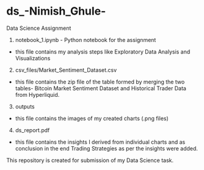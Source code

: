 # ds_-Nimish_Ghule-
Data Science Assignment
1. notebook_1.ipynb - Python notebook for the assignment
- this file contains my analysis steps like Exploratory Data Analysis and Visualizations
2. csv_files/Market_Sentiment_Dataset.csv
- this file contains the zip file of the table formed by merging the two tables- Bitcoin Market Sentiment Dataset and Historical Trader Data from Hyperliquid.
3. outputs
- this file contains the images of my created charts (.png files)
4. ds_report.pdf
- this file contains the insights I derived from individual charts and as conclusion in the end Trading Strategies as per the insights were added.

This repository is created for submission of my Data Science task. 
